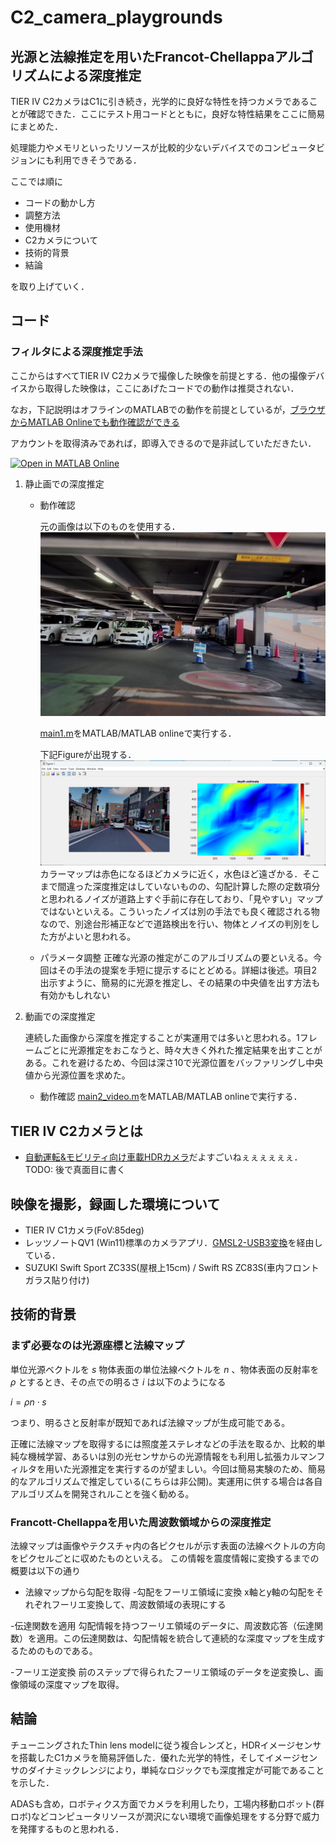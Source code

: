 # C2_camera_playgrounds
## 光源と法線推定を用いたFrancot-Chellappaアルゴリズムによる深度推定  
TIER IV C2カメラはC1に引き続き，光学的に良好な特性を持つカメラであることが確認できた．ここにテスト用コードとともに，良好な特性結果をここに簡易にまとめた．

処理能力やメモリといったリソースが比較的少ないデバイスでのコンピュータビジョンにも利用できそうである．

ここでは順に
- コードの動かし方
- 調整方法
- 使用機材
- C2カメラについて
- 技術的背景
- 結論

を取り上げていく．

## コード
### フィルタによる深度推定手法
ここからはすべてTIER IV C2カメラで撮像した映像を前提とする．他の撮像デバイスから取得した映像は，ここにあげたコードでの動作は推奨されない．

なお，下記説明はオフラインのMATLABでの動作を前提としているが，[ブラウザからMATLAB Onlineでも動作確認ができる](https://matlab.mathworks.com/open/github/v1?repo=panda5mt/C2_cam_playgrounds&file=./main1.m)

アカウントを取得済みであれば，即導入できるので是非試していただきたい．

[![Open in MATLAB Online](https://www.mathworks.com/images/responsive/global/open-in-matlab-online.svg)](https://matlab.mathworks.com/open/github/v1?repo=panda5mt/C2_cam_playgrounds&file=main1.m)

1. 静止画での深度推定
    - 動作確認

        元の画像は以下のものを使用する．
    ![](img/c2snap2.png)

        [main1.m](./main1.m)をMATLAB/MATLAB onlineで実行する．


        下記Figureが出現する．
    ![](img/depth_map.png)
        カラーマップは赤色になるほどカメラに近く，水色ほど遠ざかる．そこまで間違った深度推定はしていないものの、勾配計算した際の定数項分と思われるノイズが道路上すぐ手前に存在しており、「見やすい」マップではないといえる。こういったノイズは別の手法でも良く確認される物なので、別途台形補正などで道路検出を行い、物体とノイズの判別をした方がよいと思われる。

    - パラメータ調整
        正確な光源の推定がこのアルゴリズムの要といえる。今回はその手法の提案を手短に提示するにとどめる。詳細は後述。項目2出示すように、簡易的に光源を推定し、その結果の中央値を出す方法も有効かもしれない

2. 動画での深度推定

    連続した画像から深度を推定することが実運用では多いと思われる。1フレームごとに光源推定をおこなうと、時々大きく外れた推定結果を出すことがある。これを避けるため、今回は深さ10で光源位置をバッファリングし中央値から光源位置を求めた。
    - 動作確認
    [main2_video.m](./main2_video.m)をMATLAB/MATLAB onlineで実行する．



## TIER IV C2カメラとは
- [自動運転&モビリティ向け車載HDRカメラ](https://www.paltek.co.jp/solution/tier4/index.html)だよすごいねぇぇぇぇぇぇ．
    TODO: 後で真面目に書く

## 映像を撮影，録画した環境について
- TIER IV C1カメラ(FoV:85deg)
- レッツノートQV1 (Win11)標準のカメラアプリ．[GMSL2-USB3変換](https://tier4.github.io/camera_docs/usb_convert_jp/)を経由している．
- SUZUKI Swift Sport ZC33S(屋根上15cm) / Swift RS ZC83S(車内フロントガラス貼り付け)

## 技術的背景
### まず必要なのは光源座標と法線マップ
単位光源ベクトルを $s$ 物体表面の単位法線ベクトルを $n$
、物体表面の反射率を $\rho$ 
とするとき、その点での明るさ $i$ は以下のようになる

$i=\rho n\cdot s$

つまり、明るさと反射率が既知であれば法線マップが生成可能である。

正確に法線マップを取得するには照度差ステレオなどの手法を取るか、比較的単純な機械学習、あるいは別の光センサからの光源情報をも利用し拡張カルマンフィルタを用いた光源推定を実行するのが望ましい。今回は簡易実験のため、簡易的なアルゴリズムで推定している(こちらは非公開)。実運用に供する場合は各自アルゴリズムを開発されルことを強く勧める。

### Francott-Chellappaを用いた周波数領域からの深度推定
法線マップは画像やテクスチャ内の各ピクセルが示す表面の法線ベクトルの方向をピクセルごとに収めたものといえる。
この情報を震度情報に変換するまでの概要は以下の通り

- 法線マップから勾配を取得
-勾配をフーリエ領域に変換
    x軸とy軸の勾配をそれぞれフーリエ変換して、周波数領域の表現にする

-伝達関数を適用
    勾配情報を持つフーリエ領域のデータに、周波数応答（伝達関数）を適用。この伝達関数は、勾配情報を統合して連続的な深度マップを生成するためのものである。

-フーリエ逆変換
    前のステップで得られたフーリエ領域のデータを逆変換し、画像領域の深度マップを取得。

## 結論 
チューニングされたThin lens modelに従う複合レンズと，HDRイメージセンサを搭載したC1カメラを簡易評価した．優れた光学的特性，そしてイメージセンサのダイナミックレンジにより，単純なロジックでも深度推定が可能であることを示した．

ADASも含め，ロボティクス方面でカメラを利用したり，工場内移動ロボット(群ロボ)などコンピュータリソースが潤沢にない環境で画像処理をする分野で威力を発揮するものと思われる．